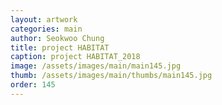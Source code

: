 ```yaml
---
layout: artwork 
categories: main 
author: Seokwoo Chung 
title: project HABITAT 
caption: project HABITAT_2018 
image: /assets/images/main/main145.jpg 
thumb: /assets/images/main/thumbs/main145.jpg 
order: 145 
---
```

